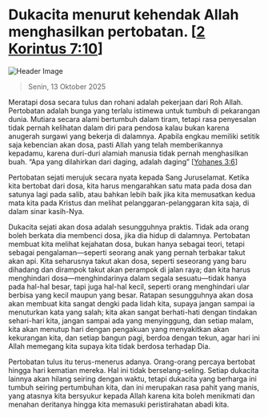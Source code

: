 
# Dukacita menurut kehendak Allah menghasilkan pertobatan. [[2 Korintus 7:10](http://alkitab.sabda.org/?2%20Korintus%207:10)]

![Header Image](https://alkitab.app/slice/sunrise.jpg)

> Senin, 13 Oktober 2025

Meratapi dosa secara tulus dan rohani adalah pekerjaan dari Roh Allah. Pertobatan adalah bunga yang terlalu istimewa untuk tumbuh di pekarangan dunia. Mutiara secara alami bertumbuh dalam tiram, tetapi rasa penyesalan tidak pernah kelihatan dalam diri para pendosa kalau bukan karena anugerah surgawi yang bekerja di dalamnya. Apabila engkau memiliki setitik saja kebencian akan dosa, pasti Allah yang telah memberikannya kepadamu, karena duri-duri alamiah manusia tidak pernah menghasilkan buah. “Apa yang dilahirkan dari daging, adalah daging” [[Yohanes 3:6](http://alkitab.sabda.org/?Yohanes%203:6)]

Pertobatan sejati merujuk secara nyata kepada Sang Juruselamat. Ketika kita bertobat dari dosa, kita harus mengarahkan satu mata pada dosa dan satunya lagi pada salib, atau bahkan lebih baik jika kita memusatkan kedua mata kita pada Kristus dan melihat pelanggaran-pelanggaran kita saja, di dalam sinar kasih-Nya.

Dukacita sejati akan dosa adalah sesungguhnya praktis. Tidak ada orang boleh berkata dia membenci dosa, jika dia hidup di dalamnya. Pertobatan membuat kita melihat kejahatan dosa, bukan hanya sebagai teori, tetapi sebagai pengalaman—seperti seorang anak yang pernah terbakar takut akan api. Kita seharusnya takut akan dosa, seperti seseorang yang baru dihadang dan dirampok takut akan perampok di jalan raya; dan kita harus menghindari dosa—menghindarinya dalam segala sesuatu—tidak hanya pada hal-hal besar, tapi juga hal-hal kecil, seperti orang menghindari ular berbisa yang kecil maupun yang besar. Ratapan sesungguhnya akan dosa akan membuat kita sangat dengki pada lidah kita, supaya jangan sampai ia menuturkan kata yang salah; kita akan sangat berhati-hati dengan tindakan sehari-hari kita, jangan sampai ada yang menyinggung, dan setiap malam, kita akan menutup hari dengan pengakuan yang menyakitkan akan kekurangan kita, dan setiap bangun pagi, berdoa dengan tekun, agar hari ini Allah memegang kita supaya kita tidak berdosa terhadap Dia.

Pertobatan tulus itu terus-menerus adanya. Orang-orang percaya bertobat hingga hari kematian mereka. Hal ini tidak berselang-seling. Setiap dukacita lainnya akan hilang seiring dengan waktu, tetapi dukacita yang berharga ini tumbuh seiring pertumbuhan kita, dan ini merupakan rasa pahit yang manis, yang atasnya kita bersyukur kepada Allah karena kita boleh menikmati dan menahan deritanya hingga kita memasuki peristirahatan abadi kita.
    